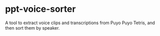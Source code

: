 # ppt-voice-sorter
A tool to extract voice clips and transcriptions from Puyo Puyo Tetris, and then sort them by speaker.
